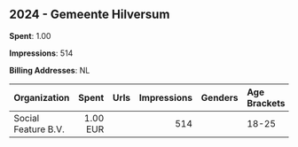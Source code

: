 ## 2024 - Gemeente Hilversum 
**Spent**: 1.00

**Impressions**: 514

**Billing Addresses**: NL

|Organization|Spent|Urls|Impressions|Genders|Age Brackets|Country Codes|
|:---|---:|:---|---:|:---|:---|:---|
|Social Feature B.V.|1.00 EUR||514||18-25|netherlands|
